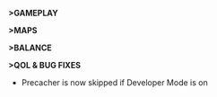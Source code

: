 **>GAMEPLAY**

**>MAPS**

**>BALANCE**

**>QOL & BUG FIXES**
- Precacher is now skipped if Developer Mode is on